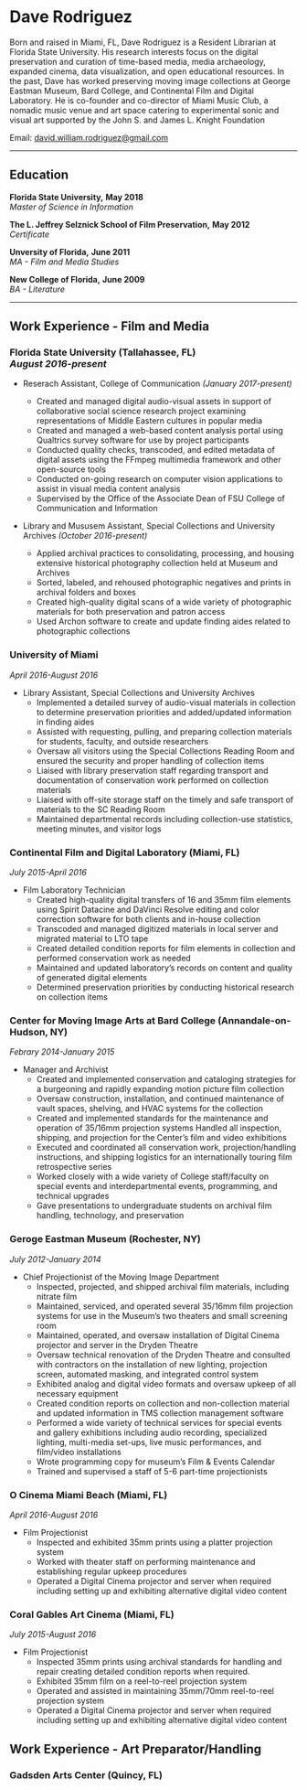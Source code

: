 <h1>Dave Rodriguez</h1>

<div>
  <p>Born and raised in Miami, FL, Dave Rodriguez is a Resident Librarian at Florida State University. His research interests focus on the digital preservation and curation of time-based media, media archaeology, expanded cinema, data visualization, and open educational resources. In the past, Dave has worked preserving moving image collections at George Eastman Museum, Bard College, and Continental Film and Digital Laboratory. He is co-founder and co-director of Miami Music Club, a nomadic music venue and art space catering to experimental sonic and visual art supported by the John S. and James L. Knight Foundation</p>
</div>

Email: david.william.rodriguez@gmail.com

********

## Education

**Florida State University,**    **May 2018** <br/>
*Master of Science in Information*

**The L. Jeffrey Selznick School of Film Preservation,**   **May 2012** <br/>
*Certificate*  

**Unversity of Florida,**    **June 2011** <br/>
*MA - Film and Media Studies*

**New College of Florida,**    **June 2009** <br/>
*BA - Literature*

********

## Work Experience - Film and Media

### Florida State University (Tallahassee, FL) <br/> *August 2016-present*
* Reserach Assistant, College of Communication *(January 2017-present)*
  * Created and managed digital audio-visual assets in support of collaborative social science research project examining representations of Middle Eastern cultures in popular media
  * Created and managed a web-based content analysis portal using Qualtrics survey software for use by project participants
  * Conducted quality checks, transcoded, and edited metadata of digital assets using the FFmpeg multimedia framework and other open-source tools
  * Conducted on-going research on computer vision applications to assist in visual media content analysis
  * Supervised by the Office of the Associate Dean of FSU College of Communication and Information

* Library and Mususem Assistant, Special Collections and University Archives *(October 2016-present)*
  * Applied archival practices to consolidating, processing, and housing extensive historical photography collection held at Museum and Archives
  * Sorted, labeled, and rehoused photographic negatives and prints in archival folders and boxes
  * Created high-quality digital scans of a wide variety of photographic materials for both preservation and patron access
  * Used Archon software to create and update finding aides related to photographic collections

### University of Miami <br/>
*April 2016-August 2016*
* Library Assistant, Special Collections and University Archives
  * Implemented a detailed survey of audio-visual materials in collection to determine preservation priorities and added/updated information in finding aides
  * Assisted with requesting, pulling, and preparing collection materials for students, faculty, and outside researchers
  * Oversaw all visitors using the Special Collections Reading Room and ensured the security and proper handling of collection items
  * Liaised with library preservation staff regarding transport and documentation of conservation work performed on collection materials
  * Liaised with off-site storage staff on the timely and safe transport of materials to the SC Reading Room
  * Maintained departmental records including collection-use statistics, meeting minutes, and visitor logs

### Continental Film and Digital Laboratory (Miami, FL) <br/>
*July 2015-April 2016*
* Film Laboratory Technician
  * Created high-quality digital transfers of 16 and 35mm film elements using Spirit Datacine and DaVinci Resolve editing and color correction software for both clients and in-house collection
  * Transcoded and managed digitized materials in local server and migrated material to LTO tape
  * Created detailed condition reports for film elements in collection and performed conservation work as needed
  * Maintained and updated laboratory’s records on content and quality of generated digital elements
  * Determined preservation priorities by conducting historical research on collection items

### Center for Moving Image Arts at Bard College (Annandale-on-Hudson, NY) <br/>
*Febrary 2014-January 2015*
* Manager and Archivist
  * Created and implemented conservation and cataloging strategies for a burgeoning and rapidly expanding motion picture film collection
  * Oversaw construction, installation, and continued maintenance of vault spaces, shelving, and HVAC systems for the collection
  * Created and implemented standards for the maintenance and operation of 35/16mm projection systems
  Handled all inspection, shipping, and projection for the Center’s film and video exhibitions
  * Executed and coordinated all conservation work, projection/handling instructions, and shipping logistics for an internationally touring film retrospective series
  * Worked closely with a wide variety of College staff/faculty on special events and interdepartmental events, programming, and technical upgrades
  * Gave presentations to undergraduate students on archival film handling, technology, and preservation

### Geroge Eastman Museum (Rochester, NY) <br/>
*July 2012-January 2014*
* Chief Projectionist of the Moving Image Department
  * Inspected, projected, and shipped archival film materials, including nitrate film
  * Maintained, serviced, and operated several 35/16mm film projection systems for use in the Museum’s two theaters and small screening room
  * Maintained, operated, and oversaw installation of Digital Cinema projector and server in the Dryden Theatre
  * Oversaw technical renovation of the Dryden Theatre and consulted with contractors on the installation of new lighting, projection screen, automated masking, and integrated control system
  * Exhibited analog and digital video formats and oversaw upkeep of all necessary equipment
  * Created condition reports on collection and non-collection material and updated information in TMS collection management software
  * Performed a wide variety of technical services for special events and gallery exhibitions including audio recording, specialized lighting, multi-media set-ups, live music performances, and film/video installations
  * Wrote programming copy for museum’s Film & Events Calendar
  * Trained and supervised a staff of 5-6 part-time projectionists

### O Cinema Miami Beach (Miami, FL) <br/>
*April 2016-August 2016*
* Film Projectionist
  * Inspected and exhibited 35mm prints using a platter projection system
  * Worked with theater staff on performing maintenance and establishing regular upkeep procedures
  * Operated a Digital Cinema projector and server when required including setting up and exhibiting alternative digital video content

### Coral Gables Art Cinema (Miami, FL) <br/>
*July 2015-August 2016*
* Film Projectionist
  * Inspected 35mm prints using archival standards for handling and repair creating detailed condition reports when required.
  * Exhibited 35mm film on a reel-to-reel projection system
  * Operated and assisted in maintaining 35mm/70mm reel-to-reel projection system
  * Operated a Digital Cinema projector and server when required including setting up and exhibiting alternative digital video content

## Work Experience - Art Preparator/Handling

### Gadsden Arts Center (Quincy, FL) 
